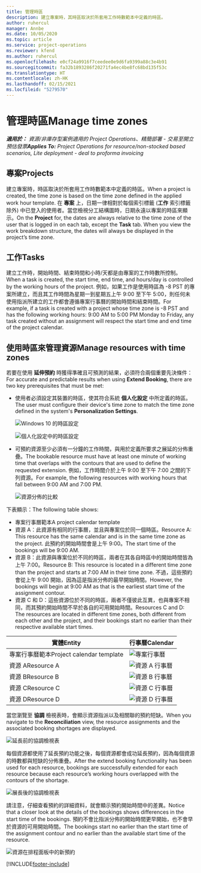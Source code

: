 ```yaml
---
title: 管理時區
description: 建立專案時，其時區取決於所套用工作時數範本中定義的時區。
author: ruhercul
manager: Annbe
ms.date: 10/05/2020
ms.topic: article
ms.service: project-operations
ms.reviewer: kfend
ms.author: ruhercul
ms.openlocfilehash: e0cf24a9916f7ceedee0e9d6fa9399a88c3e4b91
ms.sourcegitcommit: fa32b1893286f20271fa4ec4be8fc68bd135f53c
ms.translationtype: HT
ms.contentlocale: zh-HK
ms.lasthandoff: 02/15/2021
ms.locfileid: "5279570"
---
```

# <a name="manage-time-zones"></a><span data-ttu-id="f83d2-103">管理時區</span><span class="sxs-lookup"><span data-stu-id="f83d2-103">Manage time zones</span></span>

<span data-ttu-id="f83d2-104">_**適用於：** 資源/非庫存型案例適用的 Project Operations、精簡部署 - 交易至開立預估發票_</span><span class="sxs-lookup"><span data-stu-id="f83d2-104">_**Applies To:** Project Operations for resource/non-stocked based scenarios, Lite deployment - deal to proforma invoicing_</span></span>


## <a name="projects"></a><span data-ttu-id="f83d2-105">專案</span><span class="sxs-lookup"><span data-stu-id="f83d2-105">Projects</span></span>

<span data-ttu-id="f83d2-106">建立專案時，時區取決於所套用工作時數範本中定義的時區。</span><span class="sxs-lookup"><span data-stu-id="f83d2-106">When a project is created, the time zone is based on the time zone defined in the applied work hour template.</span></span> <span data-ttu-id="f83d2-107">在 **專案** 上，日期一律相對於每個索引標籤 (**工作** 索引標籤除外) 中已登入的使用者。當您檢視分工結構圖時，日期永遠以專案的時區來顯示。</span><span class="sxs-lookup"><span data-stu-id="f83d2-107">On the **Project** for, the dates are always relative to the time zone of the user that is logged in on each tab, except the **Task** tab. When you view the work breakdown structure, the dates will always be displayed in the project’s time zone.</span></span>

## <a name="tasks"></a><span data-ttu-id="f83d2-108">工作</span><span class="sxs-lookup"><span data-stu-id="f83d2-108">Tasks</span></span>

<span data-ttu-id="f83d2-109">建立工作時，開始時間、結束時間和小時/天都是由專案的工作時數所控制。</span><span class="sxs-lookup"><span data-stu-id="f83d2-109">When a task is created, the start time, end time, and hours/day is controlled by the working hours of the project.</span></span> <span data-ttu-id="f83d2-110">例如，如果工作是使用時區為 -8 PST 的專案所建立，而且其工作時間為星期一到星期五上午 9:00 至下午 5:00，則任何未使用指派所建立的工作都會遵循專案行事曆的開始時間和結束時間。</span><span class="sxs-lookup"><span data-stu-id="f83d2-110">For example, if a task is created with a project whose time zone is -8 PST and has the following working hours: 9:00 AM to 5:00 PM Monday to Friday, any task created without an assignment will respect the start time and end time of the project calendar.</span></span>

## <a name="manage-resources-with-time-zones"></a><span data-ttu-id="f83d2-111">使用時區來管理資源</span><span class="sxs-lookup"><span data-stu-id="f83d2-111">Manage resources with time zones</span></span>

<span data-ttu-id="f83d2-112">若要在使用 **延伸預約** 時獲得準確且可預測的結果，必須符合兩個重要先決條件：</span><span class="sxs-lookup"><span data-stu-id="f83d2-112">For accurate and predictable results when using **Extend Booking**, there are two key prerequisites that must be met:</span></span>  

- <span data-ttu-id="f83d2-113">使用者必須設定其裝置的時區，使其符合系統 **個人化設定** 中所定義的時區。</span><span class="sxs-lookup"><span data-stu-id="f83d2-113">The user must configure their device's time zone to match the time zone defined in the system's **Personalization Settings**.</span></span>
 
  ![Windows 10 的時區設定](media/reconcile-assignments-03.png)

  ![個人化設定中的時區設定](media/reconcile-assignments-04.png)
 
- <span data-ttu-id="f83d2-116">可預約資源至少必須有一分鐘的工作時間，與用於定義所要求之展延的分佈重疊。</span><span class="sxs-lookup"><span data-stu-id="f83d2-116">The bookable resource must have at least one minute of working time that overlaps with the contours that are used to define the requested extension.</span></span> <span data-ttu-id="f83d2-117">例如，工作時間介於上午 9:00 至下午 7:00 之間的下列資源。</span><span class="sxs-lookup"><span data-stu-id="f83d2-117">For example, the following resources with working hours that fall between 9:00 AM and 7:00 PM.</span></span> 

  ![資源分佈的比較](media/reconcile-assignments-05.png)

<span data-ttu-id="f83d2-119">下表顯示：</span><span class="sxs-lookup"><span data-stu-id="f83d2-119">The following table shows:</span></span>

- <span data-ttu-id="f83d2-120">專案行事曆範本</span><span class="sxs-lookup"><span data-stu-id="f83d2-120">A project calendar template</span></span>
- <span data-ttu-id="f83d2-121">資源 A：此資源有相同的行事曆，並且與專案位於同一個時區。</span><span class="sxs-lookup"><span data-stu-id="f83d2-121">Resource A: This resource has the same calendar and is in the same time zone as the project.</span></span> <span data-ttu-id="f83d2-122">此預約的開始時間會是上午 9:00。</span><span class="sxs-lookup"><span data-stu-id="f83d2-122">The start time of the bookings will be 9:00 AM.</span></span>
- <span data-ttu-id="f83d2-123">資源 B：此資源與專案位於不同的時區，兩者在其各自時區中的開始時間皆為上午 7:00。</span><span class="sxs-lookup"><span data-stu-id="f83d2-123">Resource B: This resource is located in a different time zone than the project and starts at 7:00 AM in their time zone.</span></span> <span data-ttu-id="f83d2-124">不過，這些預約會從上午 9:00 開始，因為這是指派分佈的最早開始時間。</span><span class="sxs-lookup"><span data-stu-id="f83d2-124">However, the bookings will begin at 9:00 AM as that is the earliest start time of the assignment contour.</span></span>
- <span data-ttu-id="f83d2-125">資源 C 和 D：這些資源位於不同的時區，兩者不僅彼此互異，也與專案不相同，而其預約開始時間不早於各自的可用開始時間。</span><span class="sxs-lookup"><span data-stu-id="f83d2-125">Resources C and D: The resources are located in different time zones, both different from each other and the project, and their bookings start no earlier than their respective available start times.</span></span>

|<span data-ttu-id="f83d2-126">實體</span><span class="sxs-lookup"><span data-stu-id="f83d2-126">Entity</span></span>  |<span data-ttu-id="f83d2-127">行事曆</span><span class="sxs-lookup"><span data-stu-id="f83d2-127">Calendar</span></span>  |
|-|-|
|<span data-ttu-id="f83d2-128">專案行事曆範本</span><span class="sxs-lookup"><span data-stu-id="f83d2-128">Project calendar template</span></span>   | ![專案行事曆](media/reconcile-assignments-06.png) |
|<span data-ttu-id="f83d2-130">資源 A</span><span class="sxs-lookup"><span data-stu-id="f83d2-130">Resource A</span></span>  | ![資源 A 行事曆](media/reconcile-assignments-06.png) |
|<span data-ttu-id="f83d2-132">資源 B</span><span class="sxs-lookup"><span data-stu-id="f83d2-132">Resource B</span></span>  |  ![資源 B 行事曆](media/reconcile-assignments-07.png) |
|<span data-ttu-id="f83d2-134">資源 C</span><span class="sxs-lookup"><span data-stu-id="f83d2-134">Resource C</span></span>  |  ![資源 C 行事曆](media/reconcile-assignments-08.png) |
|<span data-ttu-id="f83d2-136">資源 D</span><span class="sxs-lookup"><span data-stu-id="f83d2-136">Resource D</span></span>  | ![資源 D 行事曆](media/reconcile-assignments-09.png)  |
 
<span data-ttu-id="f83d2-138">當您瀏覽至 **協調** 檢視表時，會顯示資源指派以及相關聯的預約短缺。</span><span class="sxs-lookup"><span data-stu-id="f83d2-138">When you navigate to the **Reconciliation** view, the resource assignments and the associated booking shortages are displayed.</span></span>

![延長前的協調檢視表](media/reconcile-assignments-10.png)

<span data-ttu-id="f83d2-140">每個資源都使用了延長預約功能之後，每個資源都會成功延長預約，因為每個資源的時數都與短缺的分佈重疊。</span><span class="sxs-lookup"><span data-stu-id="f83d2-140">After the extend booking functionality has been used for each resource, bookings are successfully extended for each resource because each resource’s working hours overlapped with the contours of the shortage.</span></span>

![展長後的協調檢視表](media/reconcile-assignments-11.png) 

<span data-ttu-id="f83d2-142">請注意，仔細查看預約的詳細資料，就會顯示預約開始時間中的差異。</span><span class="sxs-lookup"><span data-stu-id="f83d2-142">Notice that a closer look at the details of the bookings shows differences in the start time of the bookings.</span></span> <span data-ttu-id="f83d2-143">預約不會比指派分佈的開始時間更早開始，也不會早於資源的可用開始時間。</span><span class="sxs-lookup"><span data-stu-id="f83d2-143">The bookings start no earlier than the start time of the assignment contour and no earlier than the available start time of the resource.</span></span>

![資源在排程面板中的新預約](media/reconcile-assignments-12.png)


[!INCLUDE[footer-include](../includes/footer-banner.md)]